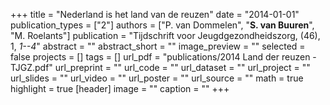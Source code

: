 +++
title = "Nederland is het land van de reuzen"
date = "2014-01-01"
publication_types = ["2"]
authors = ["P. van Dommelen", "**S. van Buuren**", "M. Roelants"]
publication = "Tijdschrift voor Jeugdgezondheidszorg, (46), 1, _1--4_"
abstract = ""
abstract_short = ""
image_preview = ""
selected = false
projects = []
tags = []
url_pdf = "publications/2014 Land der reuzen - TJGZ.pdf"
url_preprint = ""
url_code = ""
url_dataset = ""
url_project = ""
url_slides = ""
url_video = ""
url_poster = ""
url_source = ""
math = true
highlight = true
[header]
image = ""
caption = ""
+++
